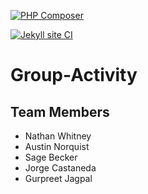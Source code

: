[![PHP Composer](https://github.com/ChicoState/Group-Activity/actions/workflows/php.yml/badge.svg)](https://github.com/ChicoState/Group-Activity/actions/workflows/php.yml)

[![Jekyll site CI](https://github.com/ChicoState/Group-Activity/actions/workflows/jekyll-docker.yml/badge.svg)](https://github.com/ChicoState/Group-Activity/actions/workflows/jekyll-docker.yml)

# Group-Activity

## Team Members

- Nathan Whitney
- Austin Norquist
- Sage Becker
- Jorge Castaneda
- Gurpreet Jagpal
